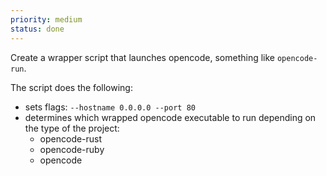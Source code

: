 ```yaml
---
priority: medium
status: done
---
```


Create a wrapper script that launches opencode, something like `opencode-run`.

The script does the following:
- sets flags: `--hostname 0.0.0.0 --port 80`
- determines which wrapped opencode executable to run depending on the type of the project:
  * opencode-rust
  * opencode-ruby
  * opencode
